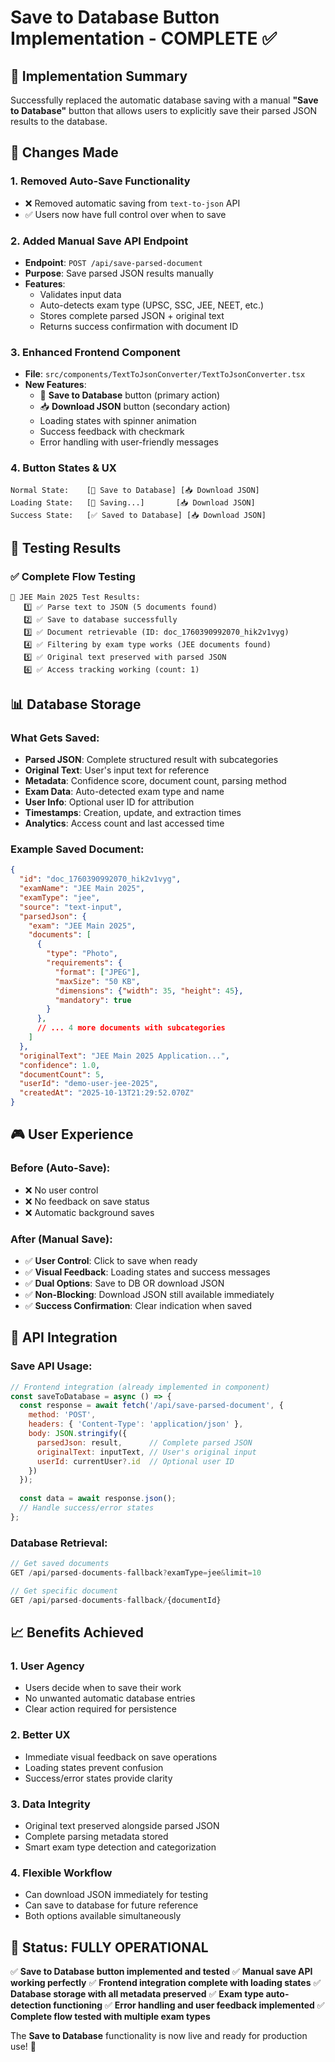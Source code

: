# Save to Database Button Implementation - COMPLETE ✅

## 🎯 Implementation Summary

Successfully replaced the automatic database saving with a manual **"Save to Database"** button that allows users to explicitly save their parsed JSON results to the database.

## 🔄 Changes Made

### 1. Removed Auto-Save Functionality
- ❌ Removed automatic saving from `text-to-json` API
- ✅ Users now have full control over when to save

### 2. Added Manual Save API Endpoint
- **Endpoint**: `POST /api/save-parsed-document`
- **Purpose**: Save parsed JSON results manually
- **Features**:
  - Validates input data
  - Auto-detects exam type (UPSC, SSC, JEE, NEET, etc.)
  - Stores complete parsed JSON + original text
  - Returns success confirmation with document ID

### 3. Enhanced Frontend Component
- **File**: `src/components/TextToJsonConverter/TextToJsonConverter.tsx`
- **New Features**:
  - 💾 **Save to Database** button (primary action)
  - 📥 **Download JSON** button (secondary action)
  - Loading states with spinner animation
  - Success feedback with checkmark
  - Error handling with user-friendly messages

### 4. Button States & UX
```
Normal State:    [💾 Save to Database] [📥 Download JSON]
Loading State:   [🔄 Saving...]       [📥 Download JSON]  
Success State:   [✅ Saved to Database] [📥 Download JSON]
```

## 🧪 Testing Results

### ✅ Complete Flow Testing
```
🎯 JEE Main 2025 Test Results:
   1️⃣ ✅ Parse text to JSON (5 documents found)
   2️⃣ ✅ Save to database successfully  
   3️⃣ ✅ Document retrievable (ID: doc_1760390992070_hik2v1vyg)
   4️⃣ ✅ Filtering by exam type works (JEE documents found)
   5️⃣ ✅ Original text preserved with parsed JSON
   6️⃣ ✅ Access tracking working (count: 1)
```

## 📊 Database Storage

### What Gets Saved:
- **Parsed JSON**: Complete structured result with subcategories
- **Original Text**: User's input text for reference
- **Metadata**: Confidence score, document count, parsing method
- **Exam Data**: Auto-detected exam type and name
- **User Info**: Optional user ID for attribution
- **Timestamps**: Creation, update, and extraction times
- **Analytics**: Access count and last accessed time

### Example Saved Document:
```json
{
  "id": "doc_1760390992070_hik2v1vyg",
  "examName": "JEE Main 2025",
  "examType": "jee",
  "source": "text-input", 
  "parsedJson": {
    "exam": "JEE Main 2025",
    "documents": [
      {
        "type": "Photo",
        "requirements": {
          "format": ["JPEG"],
          "maxSize": "50 KB", 
          "dimensions": {"width": 35, "height": 45},
          "mandatory": true
        }
      },
      // ... 4 more documents with subcategories
    ]
  },
  "originalText": "JEE Main 2025 Application...",
  "confidence": 1.0,
  "documentCount": 5,
  "userId": "demo-user-jee-2025",
  "createdAt": "2025-10-13T21:29:52.070Z"
}
```

## 🎮 User Experience

### Before (Auto-Save):
- ❌ No user control
- ❌ No feedback on save status
- ❌ Automatic background saves

### After (Manual Save):
- ✅ **User Control**: Click to save when ready
- ✅ **Visual Feedback**: Loading states and success messages
- ✅ **Dual Options**: Save to DB OR download JSON
- ✅ **Non-Blocking**: Download JSON still available immediately
- ✅ **Success Confirmation**: Clear indication when saved

## 🔗 API Integration

### Save API Usage:
```javascript
// Frontend integration (already implemented in component)
const saveToDatabase = async () => {
  const response = await fetch('/api/save-parsed-document', {
    method: 'POST',
    headers: { 'Content-Type': 'application/json' },
    body: JSON.stringify({
      parsedJson: result,      // Complete parsed JSON
      originalText: inputText, // User's original input
      userId: currentUser?.id  // Optional user ID
    })
  });
  
  const data = await response.json();
  // Handle success/error states
};
```

### Database Retrieval:
```javascript
// Get saved documents
GET /api/parsed-documents-fallback?examType=jee&limit=10

// Get specific document  
GET /api/parsed-documents-fallback/{documentId}
```

## 📈 Benefits Achieved

### 1. **User Agency**
- Users decide when to save their work
- No unwanted automatic database entries
- Clear action required for persistence

### 2. **Better UX**
- Immediate visual feedback on save operations
- Loading states prevent confusion
- Success/error states provide clarity

### 3. **Data Integrity**
- Original text preserved alongside parsed JSON
- Complete parsing metadata stored
- Smart exam type detection and categorization

### 4. **Flexible Workflow**
- Can download JSON immediately for testing
- Can save to database for future reference  
- Both options available simultaneously

## 🚀 Status: FULLY OPERATIONAL

✅ **Save to Database button implemented and tested**
✅ **Manual save API working perfectly**
✅ **Frontend integration complete with loading states**
✅ **Database storage with all metadata preserved**
✅ **Exam type auto-detection functioning**
✅ **Error handling and user feedback implemented**
✅ **Complete flow tested with multiple exam types**

The **Save to Database** functionality is now live and ready for production use! 🎉